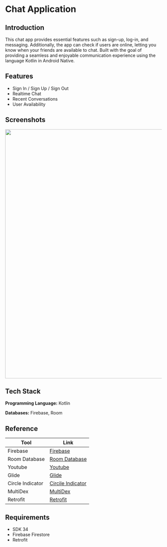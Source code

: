 
# Chat Application

## Introduction

This chat app provides essential features such as sign-up, log-in, and messaging. Additionally, the app can check if users are online, letting you know when your friends are available to chat. Built with the goal of providing a seamless and enjoyable communication experience using the language Kotlin in Android Native.


## Features

- Sign In / Sign Up / Sign Out
- Realtime Chat
- Recent Conversations
- User Availability


## Screenshots

<img src="demo/loss_accuracy_curves.png" width="800"> 


## Tech Stack

**Programming Language:** Kotlin

**Databases:** Firebase, Room

## Reference

| Tool             | Link                                                               |
| ----------------- | ------------------------------------------------------------------ |
| Firebase | [Firebase](https://firebase.google.com/)|
| Room Database | [Room Database](https://developer.android.com/training/data-storage/room) |
| Youtube |[Youtube](https://www.youtube.com/watch?v=ENK4ONrRm8s&list=PLam6bY5NszYOhXkY7jOS4EQAKcQwkXrp4) |
| Glide | [Glide](https://github.com/bumptech/glide) |
| Circle Indicator | [Circile Indicator](https://github.com/ongakuer/CircleIndicator)  |
| MultiDex | [MultiDex](https://developer.android.com/build/multidex)|
| Retrofit | [Retrofit](https://square.github.io/retrofit/)|


## Requirements
- SDK 34
- Firebase Firestore
- Retrofit 



